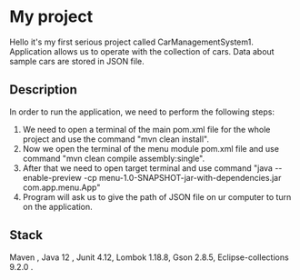 # My project

Hello it's my first serious project called CarManagementSystem1. Application allows us to operate with the collection of cars. Data about sample cars
are stored in JSON file.
 

## Description

In order to run the application, we need to perform the following steps:

1. We need to open a terminal of the main pom.xml file for the whole project 
and use the command "mvn clean install".
2. Now we open the terminal of the menu module pom.xml file and use command "mvn clean compile assembly:single".
3. After that we need to open target terminal and use command "java --enable-preview -cp menu-1.0-SNAPSHOT-jar-with-dependencies.jar com.app.menu.App"
4. Program will ask us to give the path of JSON file on ur computer to turn on the application.

## Stack

Maven , Java 12 , Junit 4.12, Lombok 1.18.8, Gson 2.8.5, Eclipse-collections 9.2.0 .